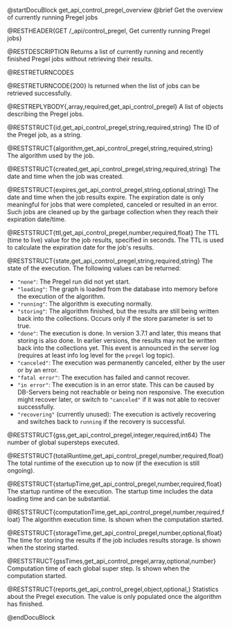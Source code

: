 @startDocuBlock get_api_control_pregel_overview
@brief Get the overview of currently running Pregel jobs

@RESTHEADER{GET /_api/control_pregel, Get currently running Pregel jobs}

@RESTDESCRIPTION
Returns a list of currently running and recently finished Pregel jobs without
retrieving their results.

@RESTRETURNCODES

@RESTRETURNCODE{200}
Is returned when the list of jobs can be retrieved successfully.

@RESTREPLYBODY{,array,required,get_api_control_pregel}
A list of objects describing the Pregel jobs.

@RESTSTRUCT{id,get_api_control_pregel,string,required,string}
The ID of the Pregel job, as a string.

@RESTSTRUCT{algorithm,get_api_control_pregel,string,required,string}
The algorithm used by the job.

@RESTSTRUCT{created,get_api_control_pregel,string,required,string}
The date and time when the job was created.

@RESTSTRUCT{expires,get_api_control_pregel,string,optional,string}
The date and time when the job results expire. The expiration date is only
meaningful for jobs that were completed, canceled or resulted in an error. Such jobs
are cleaned up by the garbage collection when they reach their expiration date/time.

@RESTSTRUCT{ttl,get_api_control_pregel,number,required,float}
The TTL (time to live) value for the job results, specified in seconds.
The TTL is used to calculate the expiration date for the job's results.

@RESTSTRUCT{state,get_api_control_pregel,string,required,string}
The state of the execution. The following values can be returned:
- `"none"`: The Pregel run did not yet start.
- `"loading"`: The graph is loaded from the database into memory before the execution of the algorithm.
- `"running"`: The algorithm is executing normally.
- `"storing"`: The algorithm finished, but the results are still being written
  back into the collections. Occurs only if the store parameter is set to true.
- `"done"`: The execution is done. In version 3.7.1 and later, this means that
  storing is also done. In earlier versions, the results may not be written back
  into the collections yet. This event is announced in the server log (requires
  at least info log level for the `pregel` log topic).
- `"canceled"`: The execution was permanently canceled, either by the user or by
  an error.
- `"fatal error"`: The execution has failed and cannot recover.
- `"in error"`: The execution is in an error state. This can be
  caused by DB-Servers being not reachable or being non responsive. The execution
  might recover later, or switch to `"canceled"` if it was not able to recover
  successfully.
- `"recovering"` (currently unused): The execution is actively recovering and
  switches back to `running` if the recovery is successful.

@RESTSTRUCT{gss,get_api_control_pregel,integer,required,int64}
The number of global supersteps executed.

@RESTSTRUCT{totalRuntime,get_api_control_pregel,number,required,float}
The total runtime of the execution up to now (if the execution is still ongoing).

@RESTSTRUCT{startupTime,get_api_control_pregel,number,required,float}
The startup runtime of the execution.
The startup time includes the data loading time and can be substantial.

@RESTSTRUCT{computationTime,get_api_control_pregel,number,required,float}
The algorithm execution time. Is shown when the computation started.

@RESTSTRUCT{storageTime,get_api_control_pregel,number,optional,float}
The time for storing the results if the job includes results storage.
Is shown when the storing started.

@RESTSTRUCT{gssTimes,get_api_control_pregel,array,optional,number}
Computation time of each global super step. Is shown when the computation started.

@RESTSTRUCT{reports,get_api_control_pregel,object,optional,}
Statistics about the Pregel execution. The value is only populated once
the algorithm has finished.

@endDocuBlock

